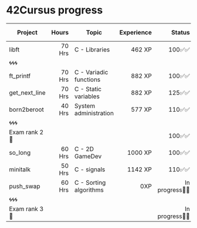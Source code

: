 # 42Cursus progress


| Project          | Hours    | Topic                     | Experience | Status |Project link |
| ---------------- |---------:| ------------------------- | ---------: | ----: | :----: | 
| libft            | 70 Hrs   | C - Libraries             | 462 XP     | 100✅✅ | | 
| 🌀🌀🌀            |          |                           |            |        |  |
| ft_printf        | 70 Hrs   | C - Variadic functions    | 882 XP     | 100✅✅ | |
| get_next_line    | 70 Hrs   | C - Static variables      | 882 XP     | 125✅✅ | |
| born2beroot      | 40 Hrs   | System administration     | 577 XP     | 110✅✅ | |
| 🌀🌀🌀            |          |                           |            |        | |
| Exam rank 2  🚩  |          |                           |            | 100✅✅ | |
| so_long          | 60 Hrs   | C - 2D GameDev            | 1000 XP    | 100✅✅ | |
| minitalk           | 50 Hrs   | C - signals                  | 1142 XP    | 110✅✅ | |
| push_swap        | 60 Hrs   | C - Sorting algorithms    | 0XP | In progress🔄🔄 | |
| 🌀🌀🌀            |          |                           |            |        | | 
| Exam rank 3  🚩  |          |                           |            | In progress🔄🔄 | |
